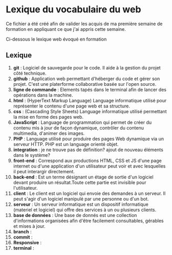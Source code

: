 # Lexique du vocabulaire du web

Ce fichier a été créé afin de valider les acquis de ma première semaine de formation en appliquant ce que j'ai appris cette semaine. 

Ci-dessous le lexique web évoqué en formation

## Lexique

1. **git** : Logiciel de sauvegarde pour le code. Il aide à la gestion du projet côté technique.
2. **github** : Application web permettant d'héberger du code et gérer son projet. C'est une platerforme collaborative basée sur l'open source.
3. **ligne de commande** : Elements tapés dans le terminal afin de lancer des opérations dans la machine.
4. **html** : (HyperText Markup Language) Language informatique utilisé pour représenter le contenu d'une page web et sa structure.
5. **css** : (Cascading Style Sheets) Language informatique utilisé permettant la mise en forme des pages web. 
6. **JavaScript** : Language de programmation qui permet de créer du contenu mis à jour de façon dynamique, contrôler du contenu multimedia, d'animer des images.
7. **PHP** : Language utilisé pour produire des pages Web dynamique via un serveur HTTP. PHP est un language orienté objet. 
8. **integration** : je ne trouve pas de définition? ajout de nouveau éléments dans le système?
9. **front-end** : Correspond aux productions HTML, CSS et JS d'une page internet ou d'une application d'un utilisateur peut voir et avec lesquelles il peut interargir directement.
10. **back-end** : Est un terme désignant un étage de sortie d'un logiciel devant produire un résultat.Toute cette partie est invisible pour l'utilisateur.
11. **client** : Le client est un logiciel qui envoie des demandes à un serveur. Il peut s'agir d'un logiciel manipulé par une personne ou d'un bot.
12. **serveur** : Un serveur informatique est un dispositif informatique (materiel et logiciel) qui offre des services à un ou plusieurs clients.
13. **base de données** : Une base de donnés est une collection d'informations organisées afin d'être facilement consultables, gérables et mises à jour.
14. **branch** :
15. **commit** :
16. **Responsive** :
17. **terminal** : 
